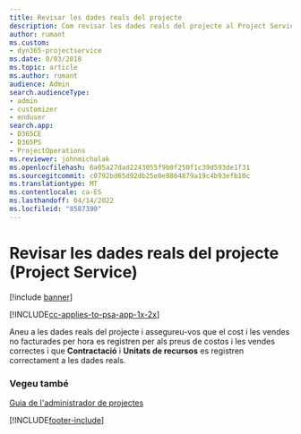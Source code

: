 ```yaml
---
title: Revisar les dades reals del projecte
description: Com revisar les dades reals del projecte al Project Service
author: rumant
ms.custom:
- dyn365-projectservice
ms.date: 8/03/2018
ms.topic: article
ms.author: rumant
audience: Admin
search.audienceType:
- admin
- customizer
- enduser
search.app:
- D365CE
- D365PS
- ProjectOperations
ms.reviewer: johnmichalak
ms.openlocfilehash: 6a05a27dad2243055f9b0f250f1c39d593de1f31
ms.sourcegitcommit: c0792bd65d92db25e0e8864879a19c4b93efb10c
ms.translationtype: MT
ms.contentlocale: ca-ES
ms.lasthandoff: 04/14/2022
ms.locfileid: "8587390"
---
```

# <a name="review-project-actuals-project-service"></a>Revisar les dades reals del projecte (Project Service)

[!include [banner](../includes/psa-now-project-operations.md)]

[!INCLUDE[cc-applies-to-psa-app-1x-2x](../includes/cc-applies-to-psa-app-1x-2x.md)]

Aneu a les dades reals del projecte i assegureu-vos que el cost i les vendes no facturades per hora es registren per als preus de costos i les vendes correctes i que **Contractació** i **Unitats de recursos** es registren correctament a les dades reals.  
  
### <a name="see-also"></a>Vegeu també  
 [Guia de l'administrador de projectes](../psa/project-manager-guide.md)


[!INCLUDE[footer-include](../includes/footer-banner.md)]
